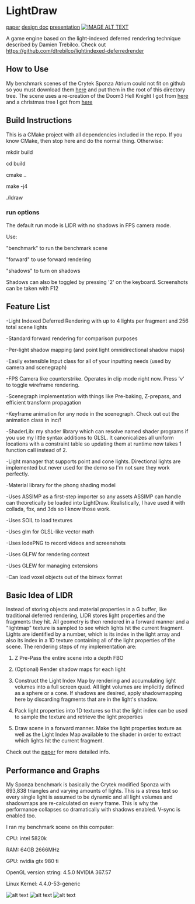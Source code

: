 # LightDraw
[paper](https://github.com/ycoroneos/LightDraw/tree/master/paper/LIDR_detailed.md)
[design doc](https://github.com/ycoroneos/LightDraw/tree/master/paper/LightDrawDesignandImplementation.md)
[presentation](https://github.com/ycoroneos/LightDraw/tree/master/paper/presentation.pdf)
[![IMAGE ALT TEXT](https://github.com/ycoroneos/LightDraw/blob/master/paper/shadows.png)](http://people.csail.mit.edu/spock/)

A game engine based on the light-indexed deferred rendering technique
described by Damien Trebilco. Check out https://github.com/dtrebilco/lightindexed-deferredrender


## How to Use
My benchmark scenes of the Crytek Sponza Atrium could not fit on github
so you must download them [here](http://people.csail.mit.edu/spock/) and put them in the root of
this directory tree. The scene uses a re-creation of the Doom3
Hell Knight I got from
[here](https://sketchfab.com/models/6dc36ba89c18429283203c6e97ca3fe6)
and a christmas tree I got from
[here](http://resources.blogscopia.com/2015/04/15/christmas-tree/)

## Build Instructions
This is a CMake project with all dependencies included in the repo. If
you know CMake, then stop here and do the normal thing. Otherwise:

mkdir build

cd build

cmake ..

make -j4

./ldraw <options>

### run options
The default run mode is LIDR with no shadows in FPS camera mode.

Use:

"benchmark" to run the benchmark scene

"forward" to use forward rendering

"shadows" to turn on shadows

Shadows can also be toggled by pressing '2' on the keyboard. Screenshots
can be taken with F12

## Feature List
  -Light Indexed Deferred Rendering with up to 4 lights per fragment and
256 total scene lights

  -Standard forward rendering for comparison purposes

  -Per-light shadow mapping (and point light omnidirectional shadow
maps)

  -Easily extensible Input class for all of your inputting needs (used by camera and scenegraph)

  -FPS Camera like counterstrike. Operates in clip mode right now. Press 'v' to toggle wireframe rendering.

  -Scenegraph implementation with things like Pre-baking, Z-prepass, and
efficient transform propagation

  -Keyframe animation for any node in the scenegraph. Check out out the
animation class in inc/!

  -ShaderLib: my shader library which can resolve named shader programs if you use my little syntax additions to GLSL. It canonicalizes
    all uniform locations with a constraint table so updating them at runtime now takes 1 function call instead of 2.

  -Light manager that supports point and cone lights. Directional lights
are implemented but never used for the demo so I'm not sure they work
perfectly.

  -Material library for the phong shading model

  -Uses ASSIMP as a first-step importer so any assets ASSIMP can handle
can theoretically be loaded into LightDraw. Realistically, I have used
it with collada, fbx, and 3ds so I know those work.

  -Uses SOIL to load textures

  -Uses glm for GLSL-like vector math

  -Uses lodePNG to record videos and screenshots

  -Uses GLFW for rendering context

  -Uses GLEW for managing extensions

  -Can load voxel objects out of the binvox format


## Basic Idea of LIDR
Instead of storing objects and material properties in a G buffer, like
traditional deferred rendering, LIDR stores light properties and the
fragments they hit. All geometry is then rendered in a forward manner
and a "lightmap" texture is sampled to see which lights hit the current
fragment. Lights are identified by a number, which is its index in the light
array and also its index in a 1D texture containing all of the light
properties of the scene. The rendering steps of my implementation are:

1. Z Pre-Pass the entire scene into a depth FBO

2. (Optional) Render shadow maps for each light

3. Construct the Light Index Map by rendering and accumulating light
   volumes into a full screen quad. All light volumes are implicitly
defined as a sphere or a cone. If shadows are desired, apply
shadowmapping here by discarding fragments that are in the light's
shadow.

4. Pack light properties into 1D textures so that the light index can be
   used to sample the texture and retrieve the light properties

5. Draw scene in a forward manner. Make the light properties texture as
   well as the Light Index Map available to the shader in order to
extract which lights hit the current fragment.

Check out the [paper](https://github.com/ycoroneos/LightDraw/tree/master/paper/LIDR_detailed.md) for more detailed info.

## Performance and Graphs
My Sponza benchmark is basically the Crytek modified Sponza with 693,838
triangles and varying amounts of lights. This is a stress test so
every single light is assumed to be dynamic and all light volumes and
shadowmaps are re-calculated on every frame.
This is why the performance collapses so
dramatically with shadows enabled. V-sync is enabled too.


I ran my benchmark scene on this computer:

CPU: intel 5820k

RAM: 64GB 2666MHz

GPU: nvidia gtx 980 ti

OpenGL version string: 4.5.0 NVIDIA 367.57

Linux Kernel: 4.4.0-53-generic

![alt text](https://github.com/ycoroneos/LightDraw/blob/master/paper/1024x768.png)
![alt text](https://github.com/ycoroneos/LightDraw/blob/master/paper/1920x1080.png)
![alt text](https://github.com/ycoroneos/LightDraw/blob/master/paper/3840x2160.png)
